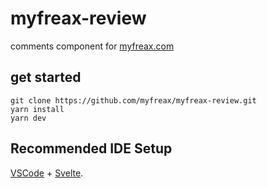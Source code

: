 # myfreax-review
comments component for [myfreax.com](https://www.myfreax.com/)

## get started

```
git clone https://github.com/myfreax/myfreax-review.git
yarn install
yarn dev
```

## Recommended IDE Setup
[VSCode](https://code.visualstudio.com/) + [Svelte](https://marketplace.visualstudio.com/items?itemName=svelte.svelte-vscode).

